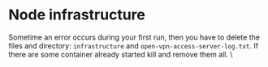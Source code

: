 # Node infrastructure

Sometime an error occurs during your first run, then you have to delete the files and directory: `infrastructure` and `open-vpn-access-server-log.txt`. If there are some container already started kill and remove them all. \
